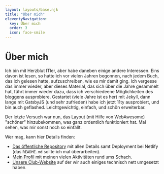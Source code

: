 ```yaml
---
layout: layouts/base.njk
title: "Über mich"
eleventyNavigation:
  key: Über mich
  order: 3
  icon: face-smile
---
```

# Über mich

Ich bin mit Herzblut ITler, aber habe daneben einige andere Interessen. Eins davon ist lesen, so hatte ich vor vielen Jahren begonnen, nach jedem Buch, das ich gelesen hatte, aufzuschreiben, wie es mir damit ging. Ich vergesse das immer wieder, aber dieses Material, das sich über die Jahre gesammelt hat, führt immer wieder dazu, dass ich verschiedeene Möglichkeiten des bloggens ausprobiere. Gestartet (viele Jahre ist es her) mit Jekyll, dann lange mit GatsbyJS (und sehr zufrieden) habe ich jetzt 11ty ausprobiert, und bin auch geflashed. Leichtgewichtig, einfach, und schön erweiterbar.

Der letzte Versuch war nun, das Layout (mit Hilfe von WebAwesome) "schöner" hinzubekommen, was ganz ordentlich funktioniert hat. Mal sehen, was mir sonst noch so einfällt.

Wer mag, kann hier Details finden:

* [Das öffentliche Repository](https://github.com/mliebelt/mliebelts-blog-11ty) mit allen Details samt Deployment bei Netlify (das `README.md` sollte ich mal überarbeiten).
* [Mein Profil](https://github.com/mliebelt) mit meinen vielen Aktivitäten rund ums Schach.
* [Unsere Club-Website](https://schachclub-stetten.de/) auf der wir auch einiges technisch nett umgesetzt haben.
